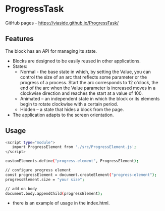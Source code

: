 # ProgressTask
GitHub pages - https://viaside.github.io/ProgressTask/

## Features 
The block has an API for managing its state.
-  Blocks are designed to be easily reused in other applications.
-  States:
   -  Normal - the base state in which, by setting the Value, you can control
  the size of an arc that reflects some parameter or the progress of a process. Start
  the arc corresponds to 12 o'clock, the end of the arc when the Value parameter is increased
  moves in a clockwise direction and reaches the start at a value of 100.
   - Animated – an independent state in which the block or its elements begin to rotate clockwise with a certain period.
   - Hidden – a state that hides a block from the page.
-  The application adapts to the screen orientation.

## Usage
   ```bash
   <script type="module">
      import ProgressElement from './src/ProgressElement.js';
   </script>

   customElements.define("progress-element", ProgressElement);

   // configure progress element
   const progressElement = document.createElement("progress-element");
   progressElement.size = "your size";

   // add on body
   document.body.appendChild(progressElement); 
   ```

   
- there is an example of usage in the index.html.